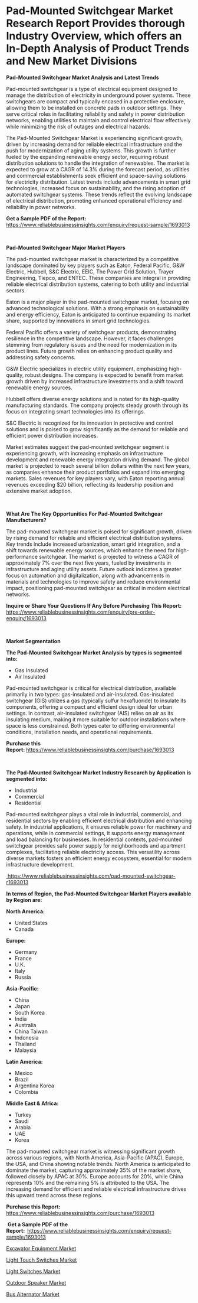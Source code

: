 <p><h1>Pad-Mounted Switchgear Market Research Report Provides thorough Industry Overview, which offers an In-Depth Analysis of Product Trends and New Market Divisions</h1></p><p><strong>Pad-Mounted Switchgear Market Analysis and Latest Trends</strong></p>
<p><p>Pad-mounted switchgear is a type of electrical equipment designed to manage the distribution of electricity in underground power systems. These switchgears are compact and typically encased in a protective enclosure, allowing them to be installed on concrete pads in outdoor settings. They serve critical roles in facilitating reliability and safety in power distribution networks, enabling utilities to maintain and control electrical flow effectively while minimizing the risk of outages and electrical hazards.</p><p>The Pad-Mounted Switchgear Market is experiencing significant growth, driven by increasing demand for reliable electrical infrastructure and the push for modernization of aging utility systems. This growth is further fueled by the expanding renewable energy sector, requiring robust distribution solutions to handle the integration of renewables. The market is expected to grow at a CAGR of 14.3% during the forecast period, as utilities and commercial establishments seek efficient and space-saving solutions for electricity distribution. Latest trends include advancements in smart grid technologies, increased focus on sustainability, and the rising adoption of automated switchgear systems. These trends reflect the evolving landscape of electrical distribution, promoting enhanced operational efficiency and reliability in power networks.</p></p>
<p><strong>Get a Sample PDF of the Report:&nbsp;</strong> <a href="https://www.reliablebusinessinsights.com/enquiry/request-sample/1693013?utm_campaign=1611&utm_medium=2&utm_source=Github&utm_content=ia&utm_term=20102024&utm_id=pad-mounted-switchgear">https://www.reliablebusinessinsights.com/enquiry/request-sample/1693013</a></p>
<p>&nbsp;</p>
<p><strong>Pad-Mounted Switchgear Major Market Players</strong></p>
<p><p>The pad-mounted switchgear market is characterized by a competitive landscape dominated by key players such as Eaton, Federal Pacific, G&W Electric, Hubbell, S&C Electric, EEIC, The Power Grid Solution, Trayer Engineering, Tiepco, and ENTEC. These companies are integral in providing reliable electrical distribution systems, catering to both utility and industrial sectors.</p><p>Eaton is a major player in the pad-mounted switchgear market, focusing on advanced technological solutions. With a strong emphasis on sustainability and energy efficiency, Eaton is anticipated to continue expanding its market share, supported by innovations in smart grid technologies.</p><p>Federal Pacific offers a variety of switchgear products, demonstrating resilience in the competitive landscape. However, it faces challenges stemming from regulatory issues and the need for modernization in its product lines. Future growth relies on enhancing product quality and addressing safety concerns.</p><p>G&W Electric specializes in electric utility equipment, emphasizing high-quality, robust designs. The company is expected to benefit from market growth driven by increased infrastructure investments and a shift toward renewable energy sources.</p><p>Hubbell offers diverse energy solutions and is noted for its high-quality manufacturing standards. The company projects steady growth through its focus on integrating smart technologies into its offerings.</p><p>S&C Electric is recognized for its innovation in protective and control solutions and is poised to grow significantly as the demand for reliable and efficient power distribution increases.</p><p>Market estimates suggest the pad-mounted switchgear segment is experiencing growth, with increasing emphasis on infrastructure development and renewable energy integration driving demand. The global market is projected to reach several billion dollars within the next few years, as companies enhance their product portfolios and expand into emerging markets. Sales revenues for key players vary, with Eaton reporting annual revenues exceeding $20 billion, reflecting its leadership position and extensive market adoption.</p></p>
<p>&nbsp;</p>
<p><strong>What Are The Key Opportunities For Pad-Mounted Switchgear Manufacturers?</strong></p>
<p><p>The pad-mounted switchgear market is poised for significant growth, driven by rising demand for reliable and efficient electrical distribution systems. Key trends include increased urbanization, smart grid integration, and a shift towards renewable energy sources, which enhance the need for high-performance switchgear. The market is projected to witness a CAGR of approximately 7% over the next five years, fueled by investments in infrastructure and aging utility assets. Future outlook indicates a greater focus on automation and digitalization, along with advancements in materials and technologies to improve safety and reduce environmental impact, positioning pad-mounted switchgear as critical in modern electrical networks.</p></p>
<p><strong>Inquire or Share Your Questions If Any Before Purchasing This Report:</strong> <a href="https://www.reliablebusinessinsights.com/enquiry/pre-order-enquiry/1693013?utm_campaign=1611&utm_medium=2&utm_source=Github&utm_content=ia&utm_term=20102024&utm_id=pad-mounted-switchgear">https://www.reliablebusinessinsights.com/enquiry/pre-order-enquiry/1693013</a></p>
<p>&nbsp;</p>
<p><strong>Market Segmentation</strong></p>
<p><strong>The Pad-Mounted Switchgear Market Analysis by types is segmented into:</strong></p>
<p><ul><li>Gas Insulated</li><li>Air Insulated</li></ul></p>
<p><p>Pad-mounted switchgear is critical for electrical distribution, available primarily in two types: gas-insulated and air-insulated. Gas-insulated switchgear (GIS) utilizes a gas (typically sulfur hexafluoride) to insulate its components, offering a compact and efficient design ideal for urban settings. In contrast, air-insulated switchgear (AIS) relies on air as its insulating medium, making it more suitable for outdoor installations where space is less constrained. Both types cater to differing environmental conditions, installation needs, and operational requirements.</p></p>
<p><strong>Purchase this Report:&nbsp;</strong><a href="https://www.reliablebusinessinsights.com/purchase/1693013?utm_campaign=1611&utm_medium=2&utm_source=Github&utm_content=ia&utm_term=20102024&utm_id=pad-mounted-switchgear">https://www.reliablebusinessinsights.com/purchase/1693013</a></p>
<p>&nbsp;</p>
<p><strong>The Pad-Mounted Switchgear Market Industry Research by Application is segmented into:</strong></p>
<p><ul><li>Industrial</li><li>Commercial</li><li>Residential</li></ul></p>
<p><p>Pad-mounted switchgear plays a vital role in industrial, commercial, and residential sectors by enabling efficient electrical distribution and enhancing safety. In industrial applications, it ensures reliable power for machinery and operations, while in commercial settings, it supports energy management and load balancing for businesses. In residential contexts, pad-mounted switchgear provides safe power supply for neighborhoods and apartment complexes, facilitating reliable electricity access. This versatility across diverse markets fosters an efficient energy ecosystem, essential for modern infrastructure development.</p></p>
<p><a href="https://www.reliablebusinessinsights.com/pad-mounted-switchgear-r1693013?utm_campaign=1611&utm_medium=2&utm_source=Github&utm_content=ia&utm_term=20102024&utm_id=pad-mounted-switchgear">&nbsp;https://www.reliablebusinessinsights.com/pad-mounted-switchgear-r1693013</a></p>
<p><strong>In terms of Region, the Pad-Mounted Switchgear Market Players available by Region are:</strong></p>
<p>
    <p> <strong> North America: </strong>
        <ul>
            <li>United States</li>
            <li>Canada</li>
        </ul>
        </p> 
    <p> <strong> Europe: </strong>
        <ul>
            <li>Germany</li>
            <li>France</li>
            <li>U.K.</li>
            <li>Italy</li>
            <li>Russia</li>
        </ul>
        </p> 
    <p> <strong> Asia-Pacific: </strong>
        <ul>
            <li>China</li>
            <li>Japan</li>
            <li>South Korea</li>
            <li>India</li>
            <li>Australia</li>
            <li>China Taiwan</li>
            <li>Indonesia</li>
            <li>Thailand</li>
            <li>Malaysia</li>
        </ul>
        </p> 
    <p> <strong> Latin America: </strong>
        <ul>
            <li>Mexico</li>
            <li>Brazil</li>
            <li>Argentina Korea</li>
            <li>Colombia</li>
        </ul>
        </p> 
    <p> <strong> Middle East & Africa: </strong>
        <ul>
            <li>Turkey</li>
            <li>Saudi</li>
            <li>Arabia</li>
            <li>UAE</li>
            <li>Korea</li>
        </ul>
    </p>
    </p>
<p><p>The pad-mounted switchgear market is witnessing significant growth across various regions, with North America, Asia-Pacific (APAC), Europe, the USA, and China showing notable trends. North America is anticipated to dominate the market, capturing approximately 35% of the market share, followed closely by APAC at 30%. Europe accounts for 20%, while China represents 10% and the remaining 5% is attributed to the USA. The increasing demand for efficient and reliable electrical infrastructure drives this upward trend across these regions.</p></p>
<p><strong>Purchase this Report: </strong><a href="https://www.reliablebusinessinsights.com/purchase/1693013?utm_campaign=1611&utm_medium=2&utm_source=Github&utm_content=ia&utm_term=20102024&utm_id=pad-mounted-switchgear">https://www.reliablebusinessinsights.com/purchase/1693013</a></p>
<p>&nbsp;<strong>Get a Sample PDF of the Report:&nbsp;&nbsp;</strong><a href="https://www.reliablebusinessinsights.com/enquiry/request-sample/1693013?utm_campaign=1611&utm_medium=2&utm_source=Github&utm_content=ia&utm_term=20102024&utm_id=pad-mounted-switchgear">https://www.reliablebusinessinsights.com/enquiry/request-sample/1693013</a></p>
<p><strong></strong></p>
<p><p><a href="https://www.linkedin.com/pulse/global-excavator-equipment-market-focus-product-type-mini-excavatorssmall-6zgvc?utm_campaign=1611&utm_medium=2&utm_source=Github&utm_content=ia&utm_term=20102024&utm_id=pad-mounted-switchgear">Excavator Equipment Market</a></p><p><a href="https://www.linkedin.com/pulse/light-touch-switches-market-global-insights-sales-trends-jqpae?utm_campaign=1611&utm_medium=2&utm_source=Github&utm_content=ia&utm_term=20102024&utm_id=pad-mounted-switchgear">Light Touch Switches Market</a></p><p><a href="https://www.linkedin.com/pulse/light-switches-market-size-share-growth-analysis-type-jtr8e?utm_campaign=1611&utm_medium=2&utm_source=Github&utm_content=ia&utm_term=20102024&utm_id=pad-mounted-switchgear">Light Switches Market</a></p><p><a href="https://www.linkedin.com/pulse/global-outdoor-speaker-market-landscape-future-trends-istte?utm_campaign=1611&utm_medium=2&utm_source=Github&utm_content=ia&utm_term=20102024&utm_id=pad-mounted-switchgear">Outdoor Speaker Market</a></p><p><a href="https://www.linkedin.com/pulse/influencing-factors-bus-alternator-market-insights-growth-projections-ikhdc?utm_campaign=1611&utm_medium=2&utm_source=Github&utm_content=ia&utm_term=20102024&utm_id=pad-mounted-switchgear">Bus Alternator Market</a></p></p>